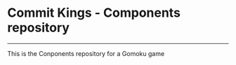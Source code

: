 # Commit Kings - Components repository

---------------------------------------------------------------------------------------------------------------------------------------

This is the Conponents repository for a Gomoku game
